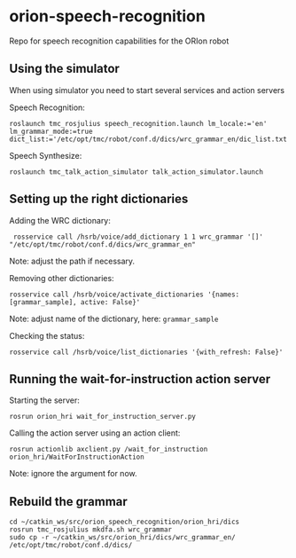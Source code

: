 # orion-speech-recognition
Repo for speech recognition capabilities for the ORIon robot

## Using the simulator

When using simulator you need to start several services and action servers

Speech Recognition:
```
roslaunch tmc_rosjulius speech_recognition.launch lm_locale:='en' lm_grammar_mode:=true dict_list:='/etc/opt/tmc/robot/conf.d/dics/wrc_grammar_en/dic_list.txt'
```

Speech Synthesize:
```
roslaunch tmc_talk_action_simulator talk_action_simulator.launch
```

## Setting up the right dictionaries

Adding the WRC dictionary:
```
 rosservice call /hsrb/voice/add_dictionary 1 1 wrc_grammar '[]' "/etc/opt/tmc/robot/conf.d/dics/wrc_grammar_en"
```
Note: adjust the path if necessary.

Removing other dictionaries:
```
rosservice call /hsrb/voice/activate_dictionaries '{names: [grammar_sample], active: False}'
```
Note: adjust name of the dictionary, here: `grammar_sample`

Checking the status:
```
rosservice call /hsrb/voice/list_dictionaries '{with_refresh: False}'
```


## Running the wait-for-instruction action server

Starting the server:
```
rosrun orion_hri wait_for_instruction_server.py
```

Calling the action server using an action client:
```
rosrun actionlib axclient.py /wait_for_instruction orion_hri/WaitForInstructionAction
```
Note: ignore the argument for now.


## Rebuild the grammar

```
cd ~/catkin_ws/src/orion_speech_recognition/orion_hri/dics
rosrun tmc_rosjulius mkdfa.sh wrc_grammar
sudo cp -r ~/catkin_ws/src/orion_hri/dics/wrc_grammar_en/ /etc/opt/tmc/robot/conf.d/dics/
```










